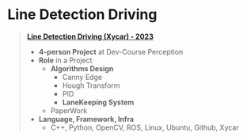 # Line Detection Driving 

> ****<a href = https://www.notion.so/Offline-Xycar-Drive-b395e5a9a12b4458b6e1705aa91a4116>Line Detection Driving (Xycar) - 2023</a>****
> 
> - **4-person Project** at Dev-Course Perception
> - **Role** in a Project
>     - **Algorithms Design**
>         - Canny Edge
>         - Hough Transform
>         - PID
>         - **LaneKeeping System**
>     - PaperWork
> - **Language, Framework, Infra**
>     - C++, Python, OpenCV, ROS, Linux, Ubuntu, Github, Xycar
